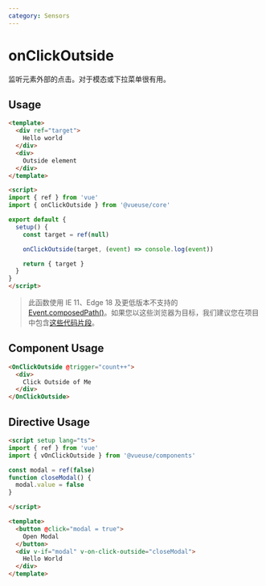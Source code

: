 ```yaml
---
category: Sensors
---
```


# onClickOutside

监听元素外部的点击。对于模态或下拉菜单很有用。

## Usage

```html {18}
<template>
  <div ref="target">
    Hello world
  </div>
  <div>
    Outside element
  </div>
</template>

<script>
import { ref } from 'vue'
import { onClickOutside } from '@vueuse/core'

export default {
  setup() {
    const target = ref(null)

    onClickOutside(target, (event) => console.log(event))

    return { target }
  }
}
</script>
```

> 此函数使用 IE 11、Edge 18 及更低版本不支持的 [Event.composedPath()](https://developer.mozilla.org/en-US/docs/Web/API/Event/composedPath)。如果您以这些浏览器为目标，我们建议您在项目中包含[这些代码片段](https://gist.github.com/sibbng/13e83b1dd1b733317ce0130ef07d4efd)。

## Component Usage

```html
<OnClickOutside @trigger="count++">
  <div>
    Click Outside of Me
  </div>
</OnClickOutside>
```
## Directive Usage

```html
<script setup lang="ts">
import { ref } from 'vue'
import { vOnClickOutside } from '@vueuse/components'

const modal = ref(false)
function closeModal() {
  modal.value = false
}

</script>

<template>
  <button @click="modal = true">
    Open Modal
  </button>
  <div v-if="modal" v-on-click-outside="closeModal">
    Hello World
  </div>
</template>
```
